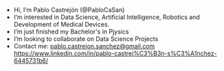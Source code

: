 - Hi, I’m Pablo Castrejón (@PabloCaSan)
- I’m interested in Data Science, Artificial Intelligence, Robotics and Development of Medical Devices.
- I’m just finished my Bachelor's in Pjysics 
- I’m looking to collaborate on Data Science Projects
- Contact me:
  pablo.castrejon.sanchez@gmail.com
  https://www.linkedin.com/in/pablo-castrej%C3%B3n-s%C3%A1nchez-6445731b6/

<!---
PabloCaSan/PabloCaSan is a ✨ special ✨ repository because its `README.md` (this file) appears on your GitHub profile.
You can click the Preview link to take a look at your changes.
--->
